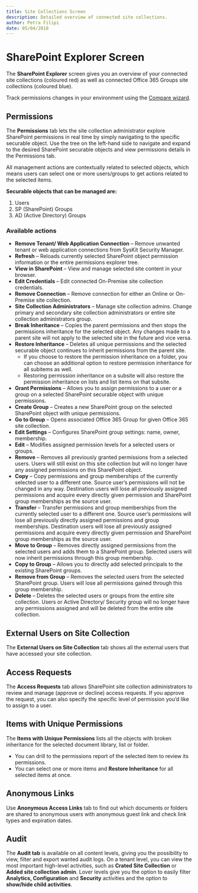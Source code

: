 ```yaml
---
title: Site Collections Screen
description: Detailed overview of connected site collections.
author: Petra Filipi
date: 05/04/2018
---
```


# SharePoint Explorer Screen

The **SharePoint Explorer** screen gives you an overview of your connected site collections \(coloured red\) as well as connected Office 365 Groups site collections \(coloured blue\).

Track permissions changes in your environment using the [Compare wizard](../how-to/compare-permissions.md#compare-wizard).

## Permissions

The **Permissions** tab lets the site collection administrator explore SharePoint permissions in real time by simply navigating to the specific securable object. Use the tree on the left-hand side to navigate and expand to the desired SharePoint securable objects and view permissions details in the Permissions tab.

All management actions are contextually related to selected objects, which means users can select one or more users/groups to get actions related to the selected items.

**Securable objects that can be managed are:**

1. Users
2. SP \(SharePoint\) Groups
3. AD \(Active Directory\) Groups

### Available actions

* **Remove Tenant/ Web Application Connection** – Remove unwanted tenant or web application connections from SysKit Security Manager.
* **Refresh** – Reloads currently selected SharePoint object permission information or the entire permissions explorer tree.
* **View in SharePoint** – View and manage selected site content in your browser.
* **Edit Credentials** – Edit connected On-Premise site collection credentials.
* **Remove Connection** – Remove connection for either an Online or On-Premise site collection.
* **Site Collection Administrators** – Manage site collection admins. Change primary and secondary site collection administrators or entire site collection administrators group.
* **Break Inheritance** – Copies the parent permissions and then stops the permissions inheritance for the selected object. Any changes made to a parent site will not apply to the selected site in the future and vice versa.
* **Restore Inheritance** – Deletes all unique permissions and the selected securable object continues to inherit permissions from the parent site.
  * If you choose to restore the permission inheritance on a folder, you can choose an additional option to restore permission inheritance for all subitems as well.
  * Restoring permission inheritance on a subsite will also restore the permission inheritance on lists and list items on that subsite.
* **Grant Permissions** – Allows you to assign permissions to a user or a group on a selected SharePoint securable object with unique permissions.
* **Create Group** – Creates a new SharePoint group on the selected SharePoint object with unique permissions.
* **Go to Group** – Opens associated Office 365 Group for given Office 365 site collection.
* **Edit Settings** – Configures SharePoint group settings: name, owner, membership.
* **Edit** – Modifies assigned permission levels for a selected users or groups.
* **Remove** – Removes all previously granted permissions from a selected users. Users will still exist on this site collection but will no longer have any assigned permissions on this SharePoint object.
* **Copy** – Copy permissions and group memberships of the currently selected user to a different one. Source user’s permissions will not be changed in any way. Destination users will lose all previously assigned permissions and acquire every directly given permission and SharePoint group memberships as the source user.
* **Transfer** – Transfer permissions and group memberships from the currently selected user to a different one. Source user’s permissions will lose all previously directly assigned permissions and group memberships. Destination users will lose all previously assigned permissions and acquire every directly given permission and SharePoint group memberships as the source user.
* **Move to Group** – Removes directly assigned permissions from the selected users and adds them to a SharePoint group. Selected users will now inherit permissions through this group membership.
* **Copy to Group** – Allows you to directly add selected principals to the existing SharePoint groups.
* **Remove from Group** – Removes the selected users from the selected SharePoint group. Users will lose all permissions gained through this group membership.
* **Delete** – Deletes the selected users or groups from the entire site collection. Users or Active Directory/ Security group will no longer have any permissions assigned and will be deleted from the entire site collection.

## External Users on Site Collection

The **External Users on Site Collection** tab shows all the external users that have accessed your site collection.

## Access Requests

The **Access Requests** tab allows SharePoint site collection administrators to review and manage \(approve or decline\) access requests. If you approve the request, you can also specify the specific level of permission you’d like to assign to a user.

## Items with Unique Permissions

The **Items with Unique Permissions** lists all the objects with broken inheritance for the selected document library, list or folder.

* You can drill to the permissions report of the selected item to review its permissions.
* You can select one or more items and **Restore Inheritance** for all selected items at once.

## Anonymous Links

Use **Anonymous Access Links** tab to find out which documents or folders are shared to anonymous users with anonymous guest link and check link types and expiration dates.

## Audit

The **Audit tab** is available on all content levels, giving you the possibility to view, filter and export wanted audit logs. On a tenant level, you can view the most important high-level activities, such as **Crated Site Collection** or **Added site collection admin**. Lover levels give you the option to easily filter **Analytics, Configuration** and **Security** activities and the option to **show/hide child activities**.

